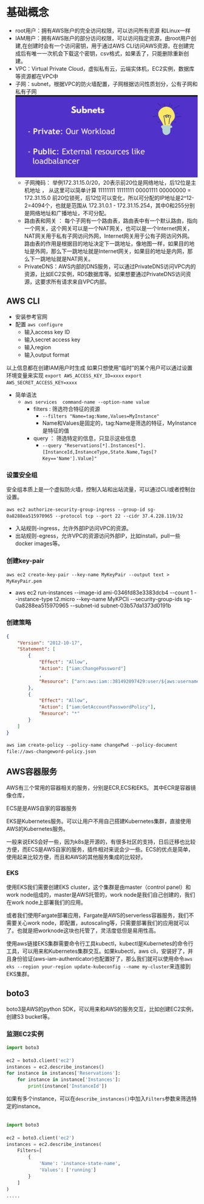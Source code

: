 # 基础概念

- root用户：拥有AWS账户的完全访问权限，可以访问所有资源 和Linux一样
- IAM用户：拥有AWS账户的部分访问权限，可以访问指定资源，由root用户创建,在创建时会有一个访问密钥，用于通过AWS CLI访问AWS资源，在创建完成后有唯一一次机会下载这个密钥，csv格式，如果丢了，只能删除重新创建。
- VPC：Virtual Private Cloud，虚拟私有云，云端实体机，EC2实例，数据库等资源都在VPC中
- 子网：subnet，根据VPC的防火墙配置，子网根据访问性质划分，公有子网和私有子网
 ![alt text](aws-subnet.png)
  - 子网掩码： 举例172.31.15.0/20，20表示前20位是网络地址，后12位是主机地址 ， 从这里可以简单计算 11111111 11111111 00001111 00000000 = 172.31.15.0 前20位锁死，后12位可以变化，所以可分配的IP地址是2^12-2=4094个，也就是范围从 172.31.0.1 - 172.31.15.254，其中0和255分别是网络地址和广播地址，不可分配。
  - 路由表和网关 ： 每个子网有一个路由表，路由表中有一个默认路由，指向一个网关，这个网关可以是一个NAT网关，也可以是一个Internet网关，NAT网关用于私有子网访问外网，Internet网关用于公有子网访问外网。 路由表的作用是根据目的地址决定下一跳地址，像地图一样，如果目的地址是外网，那么下一跳地址就是Internet网关，如果目的地址是内网，那么下一跳地址就是NAT网关。
  - PrivateDNS：AWS内部的DNS服务，可以通过PrivateDNS访问VPC内的资源，比如EC2实例，RDS数据库等。如果想要通过PrivateDNS访问资源，这要求所有请求来自VPC内部。

## AWS CLI

- 安装参考官网
- 配置
 `aws configure`
  - 输入access key ID
  - 输入secret access key
  - 输入region
  - 输入output format
  
 以上信息都在创建IAM用户时生成
 如果只想使用“临时”的某个用户可以通过设置环境变量来实现
  `export AWS_ACCESS_KEY_ID=xxxx`
  `export AWS_SECRET_ACCESS_KEY=xxxx`

- 简单语法
  - `aws services  command-name --option-name value`
    - filters : 筛选符合特征的资源
      - `--filters "Name=tag:Name,Values=MyInstance"`
      - Name和Values是固定的，tag:Name是筛选的特征，MyInstance是特征的值
    - query ： 筛选特定的信息，只显示这些信息
      - `--query "Reservations[*].Instances[*].[InstanceId,InstanceType,State.Name,Tags[?Key=='Name'].Value]"`
  
### 设置安全组

  安全组本质上是一个虚拟防火墙，控制入站和出站流量，可以通过CLI或者控制台设置。

  `aws ec2 authorize-security-group-ingress --group-id sg-0a8288ea515970965 --protocol tcp --port 22 --cidr 37.4.228.119/32`

- 入站规则-ingress，允许外部IP访问VPC的资源。
- 出站规则-egress，允许VPC的资源访问外部IP，比如install，pull一些docker images等。

### 创建key-pair

   `aws ec2 create-key-pair --key-name MyKeyPair --output text > MyKeyPair.pem`

- aws ec2 run-instances
 --image-id ami-0346fd83e3383dcb4
 --count 1
 --instance-type t2.micro
 --key-name MyKPCli
 --security-group-ids sg-0a8288ea515970965
 --subnet-id subnet-03b57da1373d0191b

### 创建策略

``` json
{
    "Version": "2012-10-17",
    "Statement": [
        {
            "Effect": "Allow",
            "Action": ["iam:ChangePassword"]
            ,
            "Resource": ["arn:aws:iam::381492097429:user/${aws:username}"]
        },
        {
            "Effect": "Allow",
            "Action": ["iam:GetAccountPasswordPolicy"],
            "Resource": "*"
        }
    ]
}
```

`aws iam create-policy --policy-name changePwd --policy-document file://aws-changeword-policy.json`

## AWS容器服务

AWS有三个常用的容器相关的服务，分别是ECR,ECS和EKS。
其中ECR是容器镜像仓库，

ECS是是AWS自家的容器服务

EKS是Kubernetes服务。可以让用户不用自己搭建Kubernetes集群，直接使用AWS的Kubernetes服务。

一般来说EKS会好一些，因为k8s是开源的，有很多社区的支持，日后迁移也比较方便，而ECS是AWS自家的服务，插件相对来说会少一些。ECS的优点是简单，使用起来比较方便，而且和AWS的其他服务集成的比较好。

### EKS

使用EKS我们需要创建EKS cluster，这个集群是由master（control panel）和work node组成的，master是AWS托管的，work node是我们自己创建的，我们在work node上部署我们的应用。

或者我们使用Fargate部署应用，Fargate是AWS的serverless容器服务，我们不需要关心work node，即配置，autoscaling等，只需要部署我们的应用就可以了。也就是把worknode这块也托管了，灵活度低但是易用性高。

使用aws链接EKS集群需要命令行工具kubectl，kubectl是Kubernetes的命令行工具，可以用来和Kubernetes集群交互。如果kubectl，aws cli，安装好了，并且身份验证(aws-iam-authenticator)也配置好了，那么我们就可以使用命令`aws eks --region your-region update-kubeconfig --name my-cluster`来连接到EKS集群。

## boto3

boto3是AWS的python SDK，可以用来和AWS的服务交互，比如创建EC2实例，创建S3 bucket等。

### 监测EC2实例

``` python
import boto3

ec2 = boto3.client('ec2')
instances = ec2.describe_instances() 
for instance in instances['Reservations']:
    for instance in instance['Instances']:
        print(instance['InstanceId'])
```

如果有多个instance，可以在`describe_instances()`中加入`Filters`参数来筛选特定的instance。

``` python

import boto3

ec2 = boto3.client('ec2')
instances = ec2.describe_instances(
    Filters=[
        {
            'Name': 'instance-state-name',
            'Values': ['running']
        }
    ]
) 
.....

```
